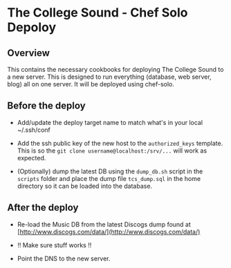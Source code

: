# The College Sound - Chef Solo Depoloy

## Overview

This contains the necessary cookbooks for deploying The College Sound to a
new server. This is designed to run everything (database, web server, blog) all
on one server. It will be deployed using chef-solo.

## Before the deploy

- Add/update the deploy target name to match what's in your local ~/.ssh/conf

- Add the ssh public key of the new host to the `authorized_keys` template. This
is so the `git clone username@localhost:/srv/...` will work as expected.

- (Optionally) dump the latest DB using the `dump_db.sh` script in the `scripts`
folder and place the dump file `tcs_dump.sql` in the home directory so it can
be loaded into the database.

## After the deploy

- Re-load the Music DB from the latest Discogs dump found at [http://www.discogs.com/data/](http://www.discogs.com/data/)

- !! Make sure stuff works !!

- Point the DNS to the new server.